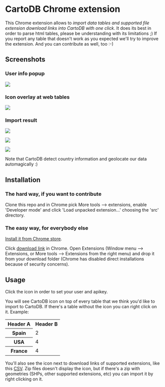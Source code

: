 # CartoDB Chrome extension

This Chrome extension allows to *import data tables and supported file extension download links into CartoDB with one click*. It does its best in order to parse html tables, please be understanding with its limitations ;) If you report any table that doesn't work as you expected we'll try to improve the extension. And you can contribute as well, too :-)

## Screenshots

### User info popup

![](https://raw.githubusercontent.com/juanignaciosl/cartodb-chrome-extension/master/screenshots/popup.png)

### Icon overlay at web tables

![](https://raw.githubusercontent.com/juanignaciosl/cartodb-chrome-extension/master/screenshots/table-example.png)

### Import result

![](https://raw.githubusercontent.com/juanignaciosl/cartodb-chrome-extension/master/screenshots/import-list.png)

![](https://raw.githubusercontent.com/juanignaciosl/cartodb-chrome-extension/master/screenshots/import-table.png)

![](https://raw.githubusercontent.com/juanignaciosl/cartodb-chrome-extension/master/screenshots/import-map.png)

Note that CartoDB detect country information and geolocate our data automagically :)

## Installation

### The hard way, if you want to contribute

Clone this repo and in Chrome pick More tools --> extensions, enable 'Developer mode' and click 'Load unpacked extension...' choosing the 'src' directory.

### The easy way, for everybody else

[Install it from Chrome store](https://chrome.google.com/webstore/detail/cartodb/jnldbjiacbadknjdlajdlccmebnlcdlm/related?hl=en-US&gl=ES).

Click <a href="https://github.com/juanignaciosl/cartodb-chrome-extension/raw/master/dist/latest/cartodb-chrome-extension.crx">download link</a> in Chrome. Open Extensions (Window menu --> Extensions, or More tools --> Extensions from the right menu) and drop it from your download folder (Chrome has disabled direct installations because of security concerns).

## Usage

Click the icon in order to set your user and apikey.

You will see CartoDB icon on top of every table that we think you'd like to import to CartoDB. If there's a table without the icon you can right click on it. Example: 
<table id="sample_table">
  <tr><th>Header A</th><th>Header B</th></tr>
  <tr><th>Spain</th><td>2</td></tr>
  <tr><th>USA</th><td>4</td></tr>
  <tr><th>France</th><td>4</td></tr>
</table>

You'll also see the icon next to download links of supported extensions, like this <a href="https://raw.githubusercontent.com/juanignaciosl/cartodb-chrome-extension/master/test/file.csv">CSV</a>. Zip files doesn't display the icon, but if there's a zip with geometries (SHPs, other supported extensions, etc) you can import it by right clicking on it.
